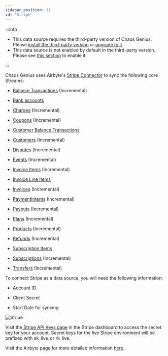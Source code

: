 ```yaml
---
sidebar_position: 11
id: 'Stripe'
---
```


:::info

- This data source requires the third-party version of Chaos Genius.
  Please [install the third-party version](/Quick_Start/install.md#third-party-installation) or [upgrade to it](/Operator_Guides/upgrading_cg.md#from-the-default-installation-to-third-party-installation).
- This data source is not enabled by default in the third-party version. Please see [this section](/Operator_Guides/Configuration/config-params.md#enabling-third-party-data-sources) to enable it.

:::

Chaos Genius uses Airbyte's [Stripe Connector](https://docs.airbyte.io/integrations/sources/stripe) to sync the following core Streams:

-   [Balance Transactions](https://stripe.com/docs/api/balance_transactions/list) (Incremental)

-   [Bank accounts](https://stripe.com/docs/api/customer_bank_accounts/list)

-   [Charges](https://stripe.com/docs/api/charges/list) (Incremental)

-   [Coupons](https://stripe.com/docs/api/coupons/list) (Incremental)

-   [Customer Balance Transactions](https://stripe.com/docs/api/customer_balance_transactions/list)

-   [Customers](https://stripe.com/docs/api/customers/list) (Incremental)

-   [Disputes](https://stripe.com/docs/api/disputes/list) (Incremental)

-   [Events](https://stripe.com/docs/api/events/list) (Incremental)

-   [Invoice Items](https://stripe.com/docs/api/invoiceitems/list) (Incremental)

-   [Invoice Line Items](https://stripe.com/docs/api/invoices/invoice_lines)

-   [Invoices](https://stripe.com/docs/api/invoices/list) (Incremental)

-   [PaymentIntents](https://stripe.com/docs/api/payment_intents/list) (Incremental)

-   [Payouts](https://stripe.com/docs/api/payouts/list) (Incremental)

-   [Plans](https://stripe.com/docs/api/plans/list) (Incremental)

-   [Products](https://stripe.com/docs/api/products/list) (Incremental)

-   [Refunds](https://stripe.com/docs/api/refunds/list) (Incremental)

-   [Subscription Items](https://stripe.com/docs/api/subscription_items/list)

-   [Subscriptions](https://stripe.com/docs/api/subscriptions/list) (Incremental)

-   [Transfers](https://stripe.com/docs/api/transfers/list) (Incremental)

To connect Stripe as a data source, you will need the following information:

-   Account ID

-   Client Secret

-   Start Date for syncing

![Stripe](/img/connecting-to-data-sources/stripe.png)

Visit the[  Stripe API Keys page](https://dashboard.stripe.com/apikeys) in the Stripe dashboard to access the secret key for your account. Secret keys for the live Stripe environment will be prefixed with sk_live_or rk_live.

Visit the Airbyte page for more detailed information [here](https://docs.airbyte.io/integrations/sources/stripe).
